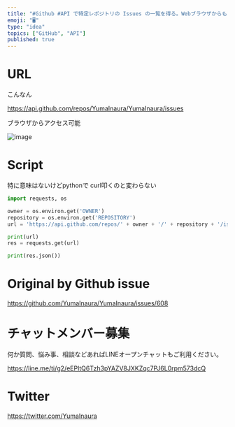 ```yaml
---
title: "#Github #API で特定レポジトリの Issues の一覧を得る。Webブラウザからもアクセス可能で認証必要なし。"
emoji: "🖥"
type: "idea"
topics: ["GitHub", "API"]
published: true
---
```



# URL

こんなん

https://api.github.com/repos/YumaInaura/YumaInaura/issues

ブラウザからアクセス可能

![image](https://user-images.githubusercontent.com/13635059/52906947-7fae6a00-329a-11e9-8e63-0bd25303857a.png)

# Script

特に意味はないけどpythonで
curl叩くのと変わらない

```py
import requests, os

owner = os.environ.get('OWNER')
repository = os.environ.get('REPOSITORY')
url = 'https://api.github.com/repos/' + owner + '/' + repository + '/issues'

print(url)
res = requests.get(url)

print(res.json())
```


# Original by Github issue

https://github.com/YumaInaura/YumaInaura/issues/608








<!-- Update From Qiita API -->

# チャットメンバー募集


何か質問、悩み事、相談などあればLINEオープンチャットもご利用ください。

https://line.me/ti/g2/eEPltQ6Tzh3pYAZV8JXKZqc7PJ6L0rpm573dcQ





# Twitter


https://twitter.com/YumaInaura


<!-- Update From Qiita API -->


